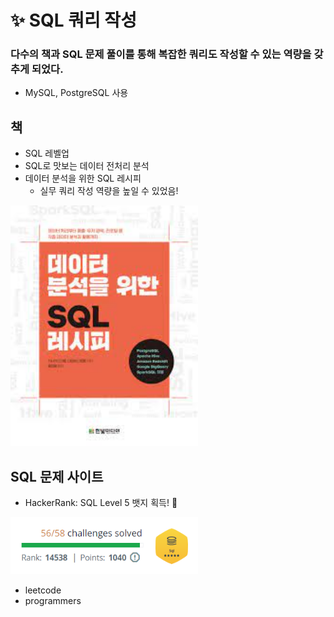 # ✨ SQL 쿼리 작성
### 다수의 책과 SQL 문제 풀이를 통해 복잡한 쿼리도 작성할 수 있는 역량을 갖추게 되었다.
- MySQL, PostgreSQL 사용

## 책
- SQL 레벨업
- SQL로 맛보는 데이터 전처리 분석
- 데이터 분석을 위한 SQL 레시피
	- 실무 쿼리 작성 역량을 높일 수 있었음!
<img src="./image/sql_recipe_book_cover.jpg" width="300" >

## SQL 문제 사이트
- HackerRank: SQL Level 5 뱃지 획득! 🎉
<img src="./image/hackerrank_gold.PNG" width="300" >

- leetcode
- programmers
